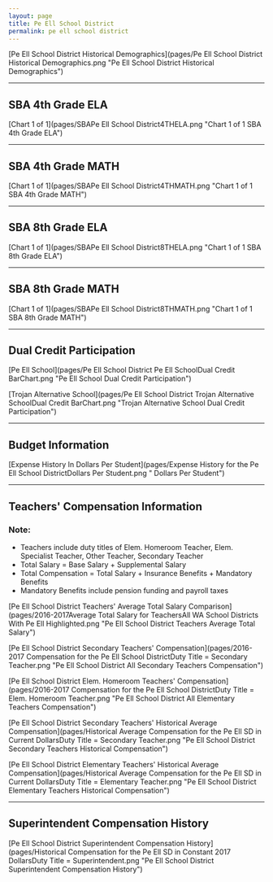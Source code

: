```yaml
---
layout: page
title: Pe Ell School District
permalink: pe ell school district
---
```



[Pe Ell School District Historical Demographics](pages/Pe Ell School District Historical Demographics.png "Pe Ell School District Historical Demographics")

___

## SBA 4th Grade ELA

[Chart 1 of 1](pages/SBAPe Ell School District4THELA.png "Chart 1 of 1 SBA 4th Grade ELA")


___

## SBA 4th Grade MATH

[Chart 1 of 1](pages/SBAPe Ell School District4THMATH.png "Chart 1 of 1 SBA 4th Grade MATH")


___

## SBA 8th Grade ELA

[Chart 1 of 1](pages/SBAPe Ell School District8THELA.png "Chart 1 of 1 SBA 8th Grade ELA")


___

## SBA 8th Grade MATH

[Chart 1 of 1](pages/SBAPe Ell School District8THMATH.png "Chart 1 of 1 SBA 8th Grade MATH")


___

## Dual Credit Participation

[Pe Ell School](pages/Pe Ell School District Pe Ell SchoolDual Credit BarChart.png "Pe Ell School Dual Credit Participation")

[Trojan Alternative School](pages/Pe Ell School District Trojan Alternative SchoolDual Credit BarChart.png "Trojan Alternative School Dual Credit Participation")


___

## Budget Information

[Expense History In Dollars Per Student](pages/Expense History for the Pe Ell School DistrictDollars Per Student.png " Dollars Per Student")


___

## Teachers' Compensation Information
### Note:
- Teachers include duty titles of Elem. Homeroom Teacher, Elem. Specialist Teacher, Other Teacher, Secondary Teacher
- Total Salary = Base Salary + Supplemental Salary
- Total Compensation = Total Salary + Insurance Benefits + Mandatory Benefits
- Mandatory Benefits include pension funding and payroll taxes

[Pe Ell School District Teachers' Average Total Salary Comparison](pages/2016-2017Average Total Salary for TeachersAll WA School Districts With Pe Ell Highlighted.png "Pe Ell School District Teachers Average Total Salary")

[Pe Ell School District Secondary Teachers' Compensation](pages/2016-2017 Compensation for the Pe Ell School DistrictDuty Title = Secondary Teacher.png "Pe Ell School District All Secondary Teachers Compensation")

[Pe Ell School District Elem. Homeroom Teachers' Compensation](pages/2016-2017 Compensation for the Pe Ell School DistrictDuty Title = Elem. Homeroom Teacher.png "Pe Ell School District All Elementary Teachers Compensation")

[Pe Ell School District Secondary Teachers' Historical Average Compensation](pages/Historical Average Compensation for the Pe Ell SD in Current DollarsDuty Title = Secondary Teacher.png "Pe Ell School District Secondary Teachers Historical Compensation")

[Pe Ell School District Elementary Teachers' Historical Average Compensation](pages/Historical Average Compensation for the Pe Ell SD in Current DollarsDuty Title = Elementary Teacher.png "Pe Ell School District Elementary Teachers Historical Compensation")


___

## Superintendent Compensation History

[Pe Ell School District Superintendent Compensation History](pages/Historical Compensation for the Pe Ell SD in Constant 2017 DollarsDuty Title = Superintendent.png "Pe Ell School District Superintendent Compensation History")

